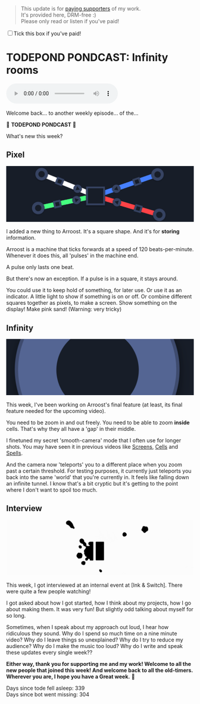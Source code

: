 > This update is for [paying supporters](https://patreon.com/TodePond) of my work.<br>
> It's provided here, DRM-free :)<br>
> Please only read or listen if you've paid!

<input id="paid-checkbox" type="checkbox"><label for="paid-checkbox">Tick this box if you've paid!</label>

<script>
  const key = 'pondcast/paid'
  const paid = localStorage.getItem(key)
  const checkbox = document.getElementById('paid-checkbox')
  if (paid) {
    checkbox.checked = true
  }
  checkbox.addEventListener('change', () => {
    if (checkbox.checked) {
      localStorage.setItem(key, 'true')
    } else {
      localStorage.removeItem(key)
    }
  })
</script>

# TODEPOND PONDCAST: Infinity rooms

<audio controls>
  <source src="1.m4a" type="audio/x-m4a">
</audio>

Welcome back... to another weekly episode... of the...

🐸 **TODEPOND PONDCAST** 🐸

What's new this week?

## Pixel

![Arroost](1.png)

I added a new thing to Arroost. It's a square shape. And it's for **storing** information.

Arroost is a machine that ticks forwards at a speed of 120 beats-per-minute. Whenever it does this, all 'pulses' in the machine end.

A pulse only lasts one beat.

But there's now an exception. If a pulse is in a square, it stays around.

You could use it to keep hold of something, for later use. Or use it as an indicator. A little light to show if something is on or off. Or combine different squares together as pixels, to make a screen. Show something on the display! Make pink sand! (Warning: very tricky)

## Infinity

![Arroost](2.png)

This week, I've been working on Arroost's final feature (at least, its final feature needed for the upcoming video).

You need to be zoom in and out freely. You need to be able to zoom **inside** cells. That's why they all have a 'gap' in their middle.

I finetuned my secret 'smooth-camera' mode that I often use for longer shots. You may have seen it in previous videos like [Screens](https://www.youtube.com/watch?v=Q4OIcwt8vcE), [Cells](https://www.youtube.com/watch?v=gv40Z9tVjAI) and [Spells](https://www.youtube.com/watch?v=xvlsJ3FqNYU).

And the camera now 'teleports' you to a different place when you zoom past a certain threshold. For testing purposes, it currently just teleports you back into the same 'world' that you're currently in. It feels like falling down an infinite tunnel. I know that's a bit cryptic but it's getting to the point where I don't want to spoil too much.

## Interview

![Ink & Switch](3.png)

This week, I got interviewed at an internal event at [Ink & Switch]. There were quite a few people watching!

I got asked about how I got started, how I think about my projects, how I go about making them. It was very fun! But slightly odd talking about myself for so long.

Sometimes, when I speak about my approach out loud, I hear how ridiculous they sound. Why do I spend so much time on a nine minute video? Why do I leave things so unexplained? Why do I try to reduce my audience? Why do I make the music too loud? Why do I write and speak these updates every single week??

**Either way, thank you for supporting me and my work! Welcome to all the new people that joined this week! And welcome back to all the old-timers. Wherever you are, I hope you have a Great week.** 🐸

Days since tode fell asleep: 339<br>
Days since bot went missing: 304
